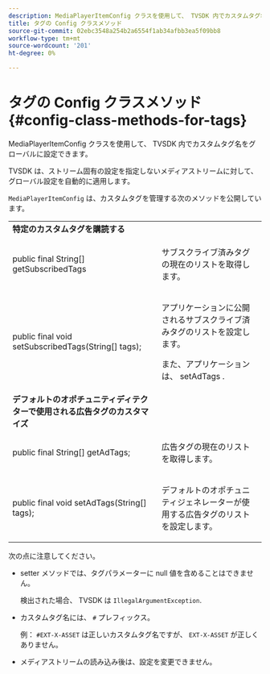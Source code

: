 ```yaml
---
description: MediaPlayerItemConfig クラスを使用して、 TVSDK 内でカスタムタグ名をグローバルに設定できます。
title: タグの Config クラスメソッド
source-git-commit: 02ebc3548a254b2a6554f1ab34afbb3ea5f09bb8
workflow-type: tm+mt
source-wordcount: '201'
ht-degree: 0%

---
```


# タグの Config クラスメソッド {#config-class-methods-for-tags}

MediaPlayerItemConfig クラスを使用して、 TVSDK 内でカスタムタグ名をグローバルに設定できます。

TVSDK は、ストリーム固有の設定を指定しないメディアストリームに対して、グローバル設定を自動的に適用します。

`MediaPlayerItemConfig` は、カスタムタグを管理する次のメソッドを公開しています。

<table id="table_B37A6C75270D47BC99258F2884AD6905"> 
 <tbody> 
  <tr> 
   <td colname="col1"> <b>特定のカスタムタグを購読する</b> </td> 
   <td colname="col2"> </td> 
  </tr> 
  <tr> 
   <td colname="col1"> <span class="codeph"> public final String[] getSubscribedTags </span> </td> 
   <td colname="col2"> <p>サブスクライブ済みタグの現在のリストを取得します。 </p> </td> 
  </tr> 
  <tr> 
   <td colname="col1"> <span class="codeph"> public final void setSubscribedTags(String[] tags); </span> </td> 
   <td colname="col2"> <p>アプリケーションに公開されるサブスクライブ済みタグのリストを設定します。 </p> <p>また、アプリケーションは、 <span class="codeph"> setAdTags </span>. </p> </td> 
  </tr> 
  <tr> 
   <td colname="col1"> <b>デフォルトのオポチュニティディテクターで使用される広告タグのカスタマイズ</b> </td> 
   <td colname="col2"> </td> 
  </tr> 
  <tr> 
   <td colname="col1"> <span class="codeph"> public final String[] getAdTags; </span> </td> 
   <td colname="col2"> <p>広告タグの現在のリストを取得します。 </p> </td> 
  </tr> 
  <tr> 
   <td colname="col1"> <span class="codeph"> public final void setAdTags(String[] tags); </span> </td> 
   <td colname="col2"> <p>デフォルトのオポチュニティジェネレーターが使用する広告タグのリストを設定します。 </p> </td> 
  </tr> 
 </tbody> 
</table>

次の点に注意してください。

* setter メソッドでは、タグパラメーターに null 値を含めることはできません。

  検出された場合、 TVSDK は `IllegalArgumentException`.
* カスタムタグ名には、 `#` プレフィックス。

  例： `#EXT-X-ASSET` は正しいカスタムタグ名ですが、 `EXT-X-ASSET` が正しくありません。

* メディアストリームの読み込み後は、設定を変更できません。
